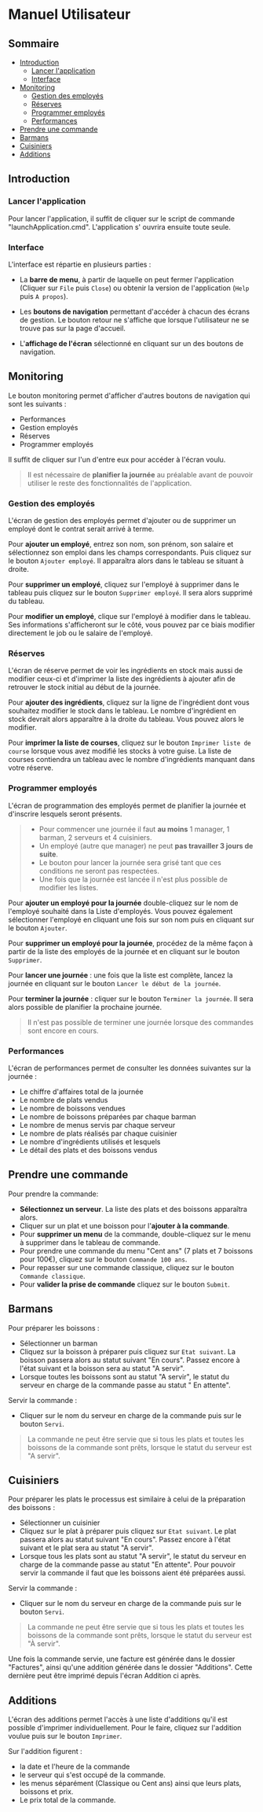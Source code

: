 # Manuel Utilisateur

## Sommaire

- [Introduction](#introduction)
    - [Lancer l'application](#lancer)
    - [Interface](#interface)
- [Monitoring](#monitoring)
    - [Gestion des employés](#gestion)
    - [Réserves](#reserves)
    - [Programmer employés](#programmation)
    - [Performances](#performances)
- [Prendre une commande](#commande)
- [Barmans](#barmans)
- [Cuisiniers](#cuisiniers)
- [Additions](#additions)

## Introduction <a id="introduction"></a>

### Lancer l'application <a id="lancer"></a>

Pour lancer l'application, il suffit de cliquer sur le script de commande "launchApplication.cmd". L'application s'
ouvrira ensuite toute seule.

### Interface <a id="interface"></a>

L'interface est répartie en plusieurs parties :

- La **barre de menu**, à partir de laquelle on peut fermer l'application (Cliquer sur `File` puis `Close`) ou obtenir
  la version de l'application (`Help` puis `A propos`).
- Les **boutons de navigation** permettant d'accéder à chacun des écrans de gestion. Le bouton retour ne s'affiche que
  lorsque l'utilisateur ne se trouve pas sur la page d'accueil.

- L'**affichage de l'écran** sélectionné en cliquant sur un des boutons de navigation.

## Monitoring <a id="monitoring"></a>

Le bouton monitoring permet d'afficher d'autres boutons de navigation qui sont les suivants :

- Performances
- Gestion employés
- Réserves
- Programmer employés

Il suffit de cliquer sur l'un d'entre eux pour accéder à l'écran voulu.

> Il est nécessaire de **planifier la journée** au préalable avant de pouvoir utiliser le reste des fonctionnalités de
> l'application.

### Gestion des employés <a id="gestion"></a>

L'écran de gestion des employés permet d'ajouter ou de supprimer un employé dont le contrat serait arrivé à terme.

Pour **ajouter un employé**, entrez son nom, son prénom, son salaire et sélectionnez son emploi dans les champs
correspondants. Puis cliquez sur le bouton `Ajouter employé`. Il apparaîtra alors dans le tableau se situant à droite.

Pour **supprimer un employé**, cliquez sur l'employé à supprimer dans le tableau puis cliquez sur le
bouton `Supprimer employé`. Il sera alors supprimé du tableau.

Pour **modifier un employé**, clique sur l'employé à modifier dans le tableau.
Ses informations s'afficheront sur le côté, vous pouvez par ce biais modifier directement le job ou le salaire de
l'employé.

### Réserves <a id="reserves"></a>

L'écran de réserve permet de voir les ingrédients en stock mais aussi de modifier ceux-ci et d'imprimer la liste des
ingrédients à ajouter afin de retrouver le stock initial au début de la journée.

Pour **ajouter des ingrédients**, cliquez sur la ligne de l'ingrédient dont vous souhaitez modifier le stock dans le
tableau.
Le nombre d'ingrédient en stock devrait alors apparaître à la droite du tableau. Vous pouvez alors le modifier.

Pour **imprimer la liste de courses**, cliquez sur le bouton `Imprimer liste de course` lorsque vous avez modifié les
stocks à votre guise.
La liste de courses contiendra un tableau avec le nombre d'ingrédients manquant dans votre réserve.

### Programmer employés <a id="programmation"></a>

L'écran de programmation des employés permet de planifier la journée et d'inscrire lesquels seront présents.

> - Pour commencer une journée il faut **au moins** 1 manager, 1 barman, 2 serveurs et 4 cuisiniers.
> - Un employé (autre que manager) ne peut **pas travailler 3 jours de suite**.
> - Le bouton pour lancer la journée sera grisé tant que ces conditions ne seront pas respectées.
> - Une fois que la journée est lancée il n'est plus possible de modifier les listes.

Pour **ajouter un employé pour la journée** double-cliquez sur le nom de l'employé souhaité dans la Liste d'employés.
Vous pouvez également sélectionner l'employé en cliquant une fois sur son nom puis en cliquant sur le bouton `Ajouter`.

Pour **supprimer un employé pour la journée**, procédez de la même façon à partir de la liste des employés de la journée
et en cliquant sur le bouton `Supprimer`.

Pour **lancer une journée** : une fois que la liste est complète, lancez la journée en cliquant sur le
bouton `Lancer le début de la journée`.

Pour **terminer la journée** : cliquer sur le bouton `Terminer la journée`. Il sera alors possible de planifier la
prochaine journée.

> Il n'est pas possible de terminer une journée lorsque des commandes sont encore en cours.

### Performances <a id="performances"></a>

L'écran de performances permet de consulter les données suivantes sur la journée :

- Le chiffre d'affaires total de la journée
- Le nombre de plats vendus
- Le nombre de boissons vendues
- Le nombre de boissons préparées par chaque barman
- Le nombre de menus servis par chaque serveur
- Le nombre de plats réalisés par chaque cuisinier
- Le nombre d'ingrédients utilisés et lesquels
- Le détail des plats et des boissons vendus

## Prendre une commande <a id="commande"></a>

Pour prendre la commande:

- **Sélectionnez un serveur**. La liste des plats et des boissons apparaîtra alors.
- Cliquer sur un plat et une boisson pour l'**ajouter à la commande**.
- Pour **supprimer un menu** de la commande, double-cliquez sur le menu à supprimer dans le tableau de commande.
- Pour prendre une commande du menu "Cent ans" (7 plats et 7 boissons pour 100€), cliquez sur le
  bouton `Commande 100 ans`.
- Pour repasser sur une commande classique, cliquez sur le bouton `Commande classique`.
- Pour **valider la prise de commande** cliquez sur le bouton `Submit`.

## Barmans <a id="barmans"></a>

Pour préparer les boissons :

- Sélectionner un barman
- Cliquez sur la boisson à préparer puis cliquez sur `Etat suivant`. La boisson passera alors au statut suivant "En
  cours". Passez encore à l'état suivant et la boisson sera au statut "A servir".
- Lorsque toutes les boissons sont au statut "A servir", le statut du serveur en charge de la commande passe au statut "
  En attente".

Servir la commande :

- Cliquer sur le nom du serveur en charge de la commande puis sur le bouton `Servi`.

> La commande ne peut être servie que si tous les plats et toutes les boissons de la commande sont prêts, lorsque le
> statut du serveur est "A servir".

## Cuisiniers <a id="cuisiniers"></a>

Pour préparer les plats le processus est similaire à celui de la préparation des boissons :

- Sélectionner un cuisinier
- Cliquez sur le plat à préparer puis cliquez sur `Etat suivant`. Le plat passera alors au statut suivant "En cours".
  Passez encore à l'état suivant et le plat sera au statut "A servir".
- Lorsque tous les plats sont au statut "A servir", le statut du serveur en charge de la commande passe au statut "En
  attente". Pour pouvoir servir la commande il faut que les boissons aient été préparées aussi.

Servir la commande :

- Cliquer sur le nom du serveur en charge de la commande puis sur le bouton `Servi`.

> La commande ne peut être servie que si tous les plats et toutes les boissons de la commande sont prêts, lorsque le
> statut du serveur est "À servir".

Une fois la commande servie, une facture est générée dans le dossier "Factures", ainsi qu'une addition générée dans le
dossier "Additions". Cette dernière peut être imprimé depuis l'écran Addition ci après.

## Additions <a id="additions"></a>

L'écran des additions permet l'accès à une liste d'additions qu'il est possible d'imprimer individuellement.
Pour le faire, cliquez sur l'addition voulue puis sur le bouton `Imprimer`.

Sur l'addition figurent :

- la date et l'heure de la commande
- le serveur qui s'est occupé de la commande.
- les menus séparément (Classique ou Cent ans) ainsi que leurs plats, boissons et prix.
- Le prix total de la commande.